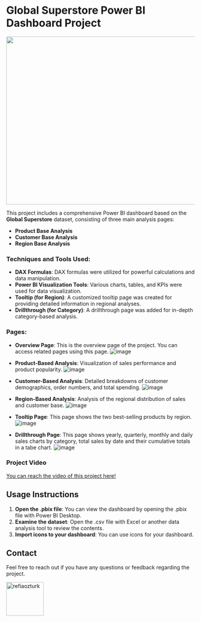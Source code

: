 # Global Superstore Power BI Dashboard Project

<p align="center">
<img src="https://img.nbc.com/files/images/2020/9/30/Superstore-S6-Logo-1920x1080.jpg" width="1000" height="450"/>
</p>

This project includes a comprehensive Power BI dashboard based on the **Global Superstore** dataset, consisting of three main analysis pages:

- **Product Base Analysis**
- **Customer Base Analysis**
- **Region Base Analysis**

### Techniques and Tools Used:
- **DAX Formulas**: DAX formulas were utilized for powerful calculations and data manipulation.
- **Power BI Visualization Tools**: Various charts, tables, and KPIs were used for data visualization.
- **Tooltip (for Region)**: A customized tooltip page was created for providing detailed information in regional analyses.
- **Drillthrough (for Category)**: A drillthrough page was added for in-depth category-based analysis.

### Pages:
- **Overview Page**: This is the overview page of the project. You can access related pages using this page.
![image](https://github.com/user-attachments/assets/e815c308-5515-4c63-82e6-0901fc2d82ee)

- **Product-Based Analysis**: Visualization of sales performance and product popularity.
![image](https://github.com/user-attachments/assets/6edd148e-0c92-49a4-8619-34269647911d)

- **Customer-Based Analysis**: Detailed breakdowns of customer demographics, order numbers, and total spending.
![image](https://github.com/user-attachments/assets/510b9df7-937b-4f84-8a6c-7573cc2ed4e1)

- **Region-Based Analysis**: Analysis of the regional distribution of sales and customer base.
![image](https://github.com/user-attachments/assets/cd739aca-a5e0-4479-aaae-dad7a98f397d)

- **Tooltip Page**: This page shows the two best-selling products by region.
![image](https://github.com/user-attachments/assets/1db4aee5-a69d-4b54-9169-fcf814bf3b11)

- **Drillthrough Page**: This page shows yearly, quarterly, monthly and daily sales charts by category, total sales by date and their cumulative totals in a tabe chart.
![image](https://github.com/user-attachments/assets/a472e46d-4b5c-4e08-ac10-875ceb2058ce)

### Project Video
[You can reach the video of this project here!](https://www.linkedin.com/posts/refiaozturk_powerbi-dataanalysis-dax-activity-7246859046576672768-TkI5?utm_source=share&utm_medium=member_desktop)

## Usage Instructions

1. **Open the .pbix file**: You can view the dashboard by opening the .pbix file with Power BI Desktop.
2. **Examine the dataset**: Open the .csv file with Excel or another data analysis tool to review the contents.
3. **Import icons to your dashboard**: You can use icons for your dashboard.

## Contact

Feel free to reach out if you have any questions or feedback regarding the project.
<p align="left">
<a href="https://linkedin.com/in/refiaozturk" target="blank"><img align="center" src="https://upload.wikimedia.org/wikipedia/commons/a/aa/LinkedIn_2021.svg" alt="refiaozturk" height="90" width="100" /></a>
</p>
